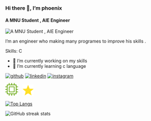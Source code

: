 ### Hi there 👋, I’m phoenix
#### A MNU Student , AIE Engineer
![A MNU Student , AIE Engineer](https://i.postimg.cc/65dY54Cy/Black.png)

I’m an engineer who making many programes to improve his skills .

Skills: C

- 🔭 I’m currently working on my skills 
- 🌱 I’m currently learning c language 


[<img src='https://cdn.jsdelivr.net/npm/simple-icons@3.0.1/icons/github.svg' alt='github' height='40'>](https://github.com/yousefsabry1)  [<img src='https://cdn.jsdelivr.net/npm/simple-icons@3.0.1/icons/linkedin.svg' alt='linkedin' height='40'>](https://www.linkedin.com/in/yousef-mahmoud-11807526a//)  [<img src='https://cdn.jsdelivr.net/npm/simple-icons@3.0.1/icons/instagram.svg' alt='instagram' height='40'>](https://www.instagram.com/nh_x/)  

<a href='https://docs.github.com/en/developers'><img src='https://raw.githubusercontent.com/acervenky/animated-github-badges/master/assets/devbadge.gif' width='40' height='40'></a> <a href='https://stars.github.com/'><img src='https://raw.githubusercontent.com/acervenky/animated-github-badges/master/assets/starbadge.gif' width='35' height='35'></a> 

[![Top Langs](https://github-readme-stats.vercel.app/api/top-langs/?username=yousefsabry1)](https://github.com/anuraghazra/github-readme-stats)

![GitHub streak stats](https://streak-stats.demolab.com/?user=yousefsabry1)  


